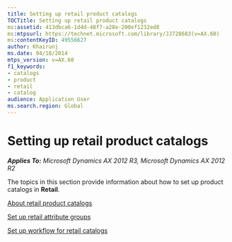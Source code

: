 ```yaml
---
title: Setting up retail product catalogs
TOCTitle: Setting up retail product catalogs
ms:assetid: 413dbca6-1d4d-48f7-a28e-200ef1232ed8
ms:mtpsurl: https://technet.microsoft.com/library/JJ728683(v=AX.60)
ms:contentKeyID: 49556627
author: Khairunj
ms.date: 04/18/2014
mtps_version: v=AX.60
f1_keywords:
- catalogs
- product
- retail
- catalog
audience: Application User
ms.search.region: Global
---
```


# Setting up retail product catalogs 


_**Applies To:** Microsoft Dynamics AX 2012 R3, Microsoft Dynamics AX 2012 R2_

The topics in this section provide information about how to set up product catalogs in **Retail**.

[About retail product catalogs](about-retail-product-catalogs.md)

[Set up retail attribute groups](set-up-retail-attribute-groups.md)

[Set up workflow for retail catalogs](set-up-workflow-for-retail-catalogs.md)

  


